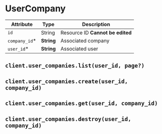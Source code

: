 # UserCompany

| Attribute | Type | Description |
| --------- | ---- | ----------- |
| `id`          | String     | Resource ID **Cannot be edited** |
| `company_id`* | **String** | Associated company |
| `user_id`*    | **String** | Associated user |

## `client.user_companies.list(user_id, page?)`

## `client.user_companies.create(user_id, company_id)`

## `client.user_companies.get(user_id, company_id)`

## `client.user_companies.destroy(user_id, company_id)`
